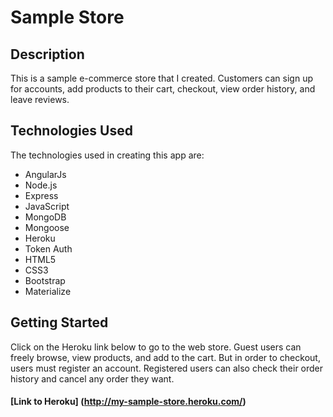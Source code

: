 # Sample Store



## Description
This is a sample e-commerce store that I created. Customers can sign up for accounts, add products to their cart, checkout, view order history, and leave reviews.

## Technologies Used

The technologies used in creating this app are: 

- AngularJs
- Node.js
- Express
- JavaScript
- MongoDB
- Mongoose
- Heroku
- Token Auth
- HTML5
- CSS3
- Bootstrap
- Materialize

## Getting Started

Click on the Heroku link below to go to the web store. Guest users can freely browse, view products, and add to the cart. But in order to checkout, users must register an account. Registered users can also check their order history and cancel any order they want.

#### [Link to Heroku] (http://my-sample-store.heroku.com/)




